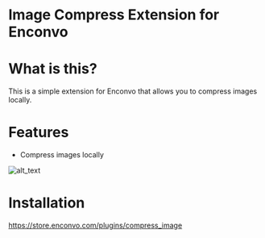 # Image Compress Extension for Enconvo

# What is this?

This is a simple extension for Enconvo that allows you to compress images locally.

# Features

- Compress images locally

<img src="metadata/Screenshot.png" alt="alt_text" >

# Installation

https://store.enconvo.com/plugins/compress_image
